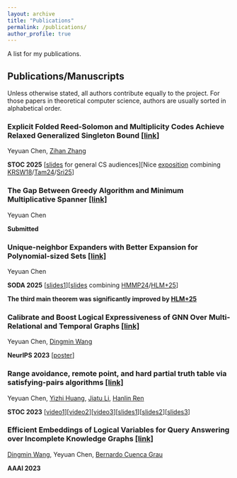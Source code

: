 ```yaml
---
layout: archive
title: "Publications"
permalink: /publications/
author_profile: true
---
```


A list for my publications.


## Publications/Manuscripts

Unless otherwise stated, all authors contribute equally to the project. For those papers in theoretical computer
science, authors are usually sorted in alphabetical order.

### Explicit Folded Reed-Solomon and Multiplicity Codes Achieve Relaxed Generalized Singleton Bound [[link](https://arxiv.org/abs/2408.15925)]

Yeyuan Chen, [Zihan Zhang](https://zihanzhang.owlstown.net/)

**STOC 2025**   [[slides](https://yeyuanch.github.io/files/FRS_presentation.pptx) for general CS audiences][Nice [exposition](https://eccc.weizmann.ac.il/report/2025/015/) combining [KRSW18](https://arxiv.org/abs/1805.01498)/[Tam24](https://arxiv.org/abs/2312.17097)/[Sri25](https://arxiv.org/abs/2410.09031)]


### The Gap Between Greedy Algorithm and Minimum Multiplicative Spanner [[link]](https://arxiv.org/abs/2411.01486)

Yeyuan Chen

**Submitted**


### Unique-neighbor Expanders with Better Expansion for Polynomial-sized Sets [[link]](https://arxiv.org/abs/2410.07061)

Yeyuan Chen

**SODA 2025**  [[slides1](https://yeyuanch.github.io/files/soda_pre.pptx)][[slides](https://yeyuanch.github.io/files/pre.pptx) combining [HMMP24](https://arxiv.org/abs/2302.01212)/[HLM+25](https://arxiv.org/abs/2411.11627)]


**The third main theorem was significantly improved by [HLM+25](https://arxiv.org/abs/2411.11627)**

### Calibrate and Boost Logical Expressiveness of GNN Over Multi-Relational and Temporal Graphs [[link]](https://arxiv.org/abs/2311.01647)

Yeyuan Chen, [Dingmin Wang](https://www.dingmin.wang)

**NeurIPS 2023**  [[poster](https://yeyuanch.github.io/files/poster.png)]


### Range avoidance, remote point, and hard partial truth table via satisfying-pairs algorithms [[link]](https://eccc.weizmann.ac.il/report/2023/072/)

Yeyuan Chen, [Yizhi Huang](https://about.yizhihuang.org/), [Jiatu Li](https://ljt12138.github.io/), [Hanlin Ren](https://hanlin-ren.github.io/)

**STOC 2023**  [[video1](https://www.youtube.com/watch?v=pd45Av1iTlw)][[video2](https://www.youtube.com/watch?v=YqMPLX6wro4)][[video3](https://vimeo.com/user39621409/review/772183410/1201f3a1d4)][[slides1](https://yeyuanch.github.io/files/slides_meta-complexity_avoidance.pptx)][[slides2](https://yeyuanch.github.io/files/slides_yaoclass_avoidance.pptx)][[slides3](https://yeyuanch.github.io/files/slides_meta-complexity_avoidance.pptx)]


### Efficient Embeddings of Logical Variables for Query Answering over Incomplete Knowledge Graphs [[link]](https://ojs.aaai.org/index.php/AAAI/article/view/25588/25360)

[Dingmin Wang](https://www.dingmin.wang/), Yeyuan Chen, [Bernardo Cuenca Grau](https://www.cs.ox.ac.uk/people/bernardo.cuencagrau/)

**AAAI 2023**

